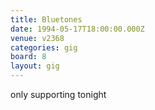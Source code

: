 ```yaml
---
title: Bluetones
date: 1994-05-17T18:00:00.000Z
venue: v2368
categories: gig
board: 8
layout: gig
---
```

only supporting tonight